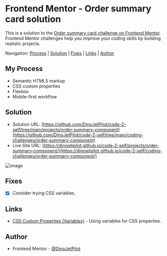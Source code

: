# Frontend Mentor - Order summary card solution 

This is a solution to the [Order summary card challenge on Frontend Mentor](https://www.frontendmentor.io/challenges/order-summary-component-QlPmajDUj). Frontend Mentor challenges help you improve your coding skills by building realistic projects. 

Navigation: [Process](#process)  |  [Solution](#solution)  |  [Fixes](#fixes)  |  [Links](#links)  |  [Author](#author)
##

## My Process

- Semantic HTML5 markup
- CSS custom properties
- Flexbox 
- Mobile-first workflow

## Solution

- Solution URL: [https://github.com/DinoJetPilot/code-2-self/tree/main/projects/order-summary-component](https://github.com/DinoJetPilot/code-2-self/tree/main/coding-challenges/order-summary-component)
- Live Site URL: [https://dinojetpilot.github.io/code-2-self/projects/order-summary-component/](https://dinojetpilot.github.io/code-2-self/coding-challenges/order-summary-component/)

![image](https://user-images.githubusercontent.com/92833227/142673555-9df1ce2d-f162-48a7-8e16-a8cce603cd11.png)

## Fixes

- [x] Consider trying CSS variables.


## Links

- [CSS Custom Properties (Variables)](https://developer.mozilla.org/en-US/docs/Web/CSS/Using_CSS_custom_properties) - Using variables for CSS properties.


## Author

- Frontend Mentor - [@DinoJetPilot](https://www.frontendmentor.io/profile/DinoJetPilot)

